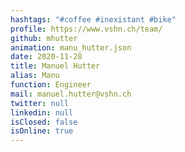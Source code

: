 ```yaml
---
hashtags: "#coffee #inexistant #bike"
profile: https://www.vshn.ch/team/
github: mhutter
animation: manu_hutter.json
date: 2020-11-28
title: Manuel Hutter
alias: Manu
function: Engineer
mail: manuel.hutter@vshn.ch
twitter: null
linkedin: null
isClosed: false
isOnline: true
---
```

